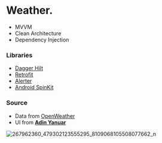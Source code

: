 # Weather.

- MVVM
- Clean Architecture
- Dependency Injection

### Libraries
- [Dagger Hilt](https://dagger.dev/hilt/)
- [Retrofit](https://square.github.io/retrofit/)
- [Alerter](https://github.com/Tapadoo/Alerter)
- [Android SpinKit](https://github.com/ybq/Android-SpinKit)


### Source
- Data from [OpenWeather](https://openweathermap.org)
- UI from [**Adin Yanuar**](https://dribbble.com/shots/15292603-Weather-Conceptual-App-Design)

![267962360_479302123555295_8109068105508077662_n](https://user-images.githubusercontent.com/38664123/147235578-6e59b099-ab6e-46bc-a5d8-7206f9116bdd.jpg)
